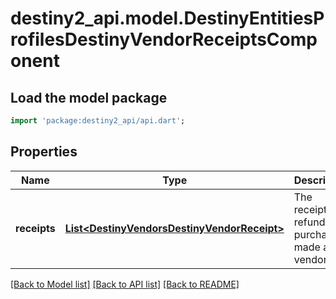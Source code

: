 # destiny2_api.model.DestinyEntitiesProfilesDestinyVendorReceiptsComponent

## Load the model package
```dart
import 'package:destiny2_api/api.dart';
```

## Properties
Name | Type | Description | Notes
------------ | ------------- | ------------- | -------------
**receipts** | [**List&lt;DestinyVendorsDestinyVendorReceipt&gt;**](DestinyVendorsDestinyVendorReceipt.md) | The receipts for refundable purchases made at a vendor. | [optional] [default to []]

[[Back to Model list]](../README.md#documentation-for-models) [[Back to API list]](../README.md#documentation-for-api-endpoints) [[Back to README]](../README.md)


